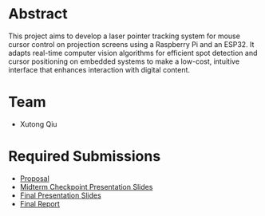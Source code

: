 # Abstract

This project aims to develop a laser pointer tracking system for mouse cursor control on projection screens using a Raspberry Pi and an ESP32. It adapts real-time computer vision algorithms for efficient spot detection and cursor positioning on embedded systems to make a low-cost, intuitive interface that enhances interaction with digital content.

# Team

* Xutong Qiu

# Required Submissions

* [Proposal](proposal)
* [Midterm Checkpoint Presentation Slides](https://docs.google.com/presentation/d/1C67xNhPXYJUmy_VNqWc1uEbRBLX5NLvn-ZFDD3vhbxM/edit?usp=sharing)
* [Final Presentation Slides](https://docs.google.com/presentation/d/1cW_3TuzJZbhBwUSQ4KEuIG19sEPzYrUdntnjB2Ysj8I/edit?usp=sharing)
* [Final Report](report)

